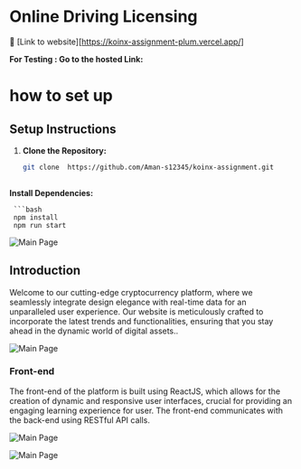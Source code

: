 
# Online Driving Licensing
:rocket: [Link to website][https://koinx-assignment-plum.vercel.app/]

 **For Testing : Go to the hosted Link:**
               

# how to set up

## Setup Instructions

1. **Clone the Repository:**
   ```bash
   git clone  https://github.com/Aman-s12345/koinx-assignment.git
  
**Install Dependencies:**

     ```bash
     npm install
     npm run start

     



![Main Page](image/img_1.png)





## Introduction


Welcome to our cutting-edge cryptocurrency platform, where we seamlessly integrate design elegance with real-time data for an unparalleled user experience. Our website is meticulously crafted to incorporate the latest trends and functionalities, ensuring that you stay ahead in the dynamic world of digital assets..

![Main Page](image/img_2.png)

### Front-end

The front-end of the platform is built using ReactJS, which allows for the creation of dynamic and responsive user interfaces, crucial for providing an engaging learning experience for user. The front-end communicates with the back-end using RESTful API calls.


![Main Page](image/img_3.png)

![Main Page](image/img_4.png)

